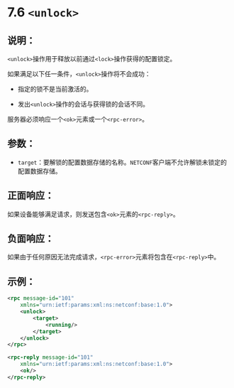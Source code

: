 # 7.6  `<unlock>`

## 说明：

`<unlock>`操作用于释放以前通过`<lock>`操作获得的配置锁定。

如果满足以下任一条件，`<unlock>`操作将不会成功：

- 指定的锁不是当前激活的。

- 发出`<unlock>`操作的会话与获得锁的会话不同。

服务器必须响应一个`<ok>`元素或一个`<rpc-error>`。

## 参数：

- `target`：要解锁的配置数据存储的名称。`NETCONF`客户端不允许解锁未锁定的配置数据存储。

## 正面响应：

如果设备能够满足请求，则发送包含`<ok>`元素的`<rpc-reply>`。

## 负面响应：

如果由于任何原因无法完成请求，`<rpc-error>`元素将包含在`<rpc-reply>`中。

## 示例：

```xml
<rpc message-id="101"
    xmlns="urn:ietf:params:xml:ns:netconf:base:1.0">
    <unlock>
        <target>
            <running/>
        </target>
    </unlock>
</rpc>

<rpc-reply message-id="101"
    xmlns="urn:ietf:params:xml:ns:netconf:base:1.0">
    <ok/>
</rpc-reply>
```
